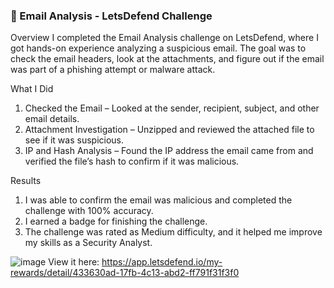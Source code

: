 ### 📧 Email Analysis - LetsDefend Challenge

Overview
I completed the Email Analysis challenge on LetsDefend, where I got hands-on experience analyzing a suspicious email. The goal was to check the email headers, look at the attachments, and figure out if the email was part of a phishing attempt or malware attack.

What I Did
1. Checked the Email – Looked at the sender, recipient, subject, and other email details.
2. Attachment Investigation – Unzipped and reviewed the attached file to see if it was suspicious.
3. IP and Hash Analysis – Found the IP address the email came from and verified the file’s hash to confirm if it was malicious.

Results
1. I was able to confirm the email was malicious and completed the challenge with 100% accuracy.
2. I earned a badge for finishing the challenge.
3. The challenge was rated as Medium difficulty, and it helped me improve my skills as a Security Analyst.


![image](https://github.com/user-attachments/assets/f61cbe92-9907-4b0e-bdf4-819227a27f8b)
View it here: https://app.letsdefend.io/my-rewards/detail/433630ad-17fb-4c13-abd2-ff791f31f3f0  
